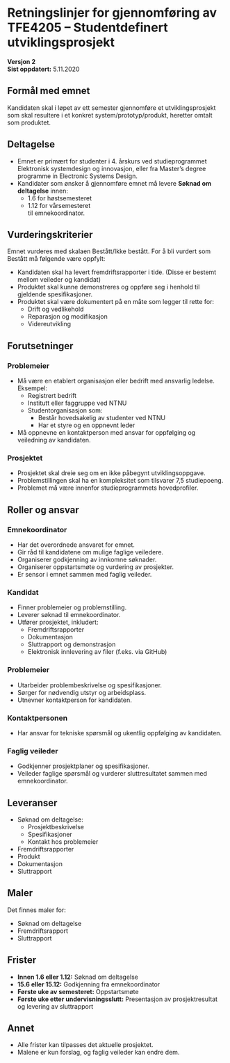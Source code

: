 # Retningslinjer for gjennomføring av TFE4205 – Studentdefinert utviklingsprosjekt

**Versjon 2**  
**Sist oppdatert:** 5.11.2020

## Formål med emnet

Kandidaten skal i løpet av ett semester gjennomføre et utviklingsprosjekt som skal resultere i et konkret system/prototyp/produkt, heretter omtalt som produktet.

## Deltagelse

- Emnet er primært for studenter i 4. årskurs ved studieprogrammet Elektronisk systemdesign og innovasjon, eller fra Master’s degree programme in Electronic Systems Design.
- Kandidater som ønsker å gjennomføre emnet må levere **Søknad om deltagelse** innen:
  - 1.6 for høstsemesteret
  - 1.12 for vårsemesteret  
    til emnekoordinator.

## Vurderingskriterier

Emnet vurderes med skalaen Bestått/Ikke bestått. For å bli vurdert som Bestått må følgende være oppfylt:

- Kandidaten skal ha levert fremdriftsrapporter i tide. (Disse er bestemt mellom veileder og kandidat)
- Produktet skal kunne demonstreres og oppføre seg i henhold til gjeldende spesifikasjoner.
- Produktet skal være dokumentert på en måte som legger til rette for:
  - Drift og vedlikehold
  - Reparasjon og modifikasjon
  - Videreutvikling

## Forutsetninger

### Problemeier

- Må være en etablert organisasjon eller bedrift med ansvarlig ledelse. Eksempel:
  - Registrert bedrift
  - Institutt eller faggruppe ved NTNU
  - Studentorganisasjon som:
    - Består hovedsakelig av studenter ved NTNU
    - Har et styre og en oppnevnt leder
- Må oppnevne en kontaktperson med ansvar for oppfølging og veiledning av kandidaten.

### Prosjektet

- Prosjektet skal dreie seg om en ikke påbegynt utviklingsoppgave.
- Problemstillingen skal ha en kompleksitet som tilsvarer 7,5 studiepoeng.
- Problemet må være innenfor studieprogrammets hovedprofiler.

## Roller og ansvar

### Emnekoordinator

- Har det overordnede ansvaret for emnet.
- Gir råd til kandidatene om mulige faglige veiledere.
- Organiserer godkjenning av innkomne søknader.
- Organiserer oppstartsmøte og vurdering av prosjekter.
- Er sensor i emnet sammen med faglig veileder.

### Kandidat

- Finner problemeier og problemstilling.
- Leverer søknad til emnekoordinator.
- Utfører prosjektet, inkludert:
  - Fremdriftsrapporter
  - Dokumentasjon
  - Sluttrapport og demonstrasjon
  - Elektronisk innlevering av filer (f.eks. via GitHub)

### Problemeier

- Utarbeider problembeskrivelse og spesifikasjoner.
- Sørger for nødvendig utstyr og arbeidsplass.
- Utnevner kontaktperson for kandidaten.

### Kontaktpersonen

- Har ansvar for tekniske spørsmål og ukentlig oppfølging av kandidaten.

### Faglig veileder

- Godkjenner prosjektplaner og spesifikasjoner.
- Veileder faglige spørsmål og vurderer sluttresultatet sammen med emnekoordinator.

## Leveranser

- Søknad om deltagelse:
  - Prosjektbeskrivelse
  - Spesifikasjoner
  - Kontakt hos problemeier
- Fremdriftsrapporter
- Produkt
- Dokumentasjon
- Sluttrapport

## Maler

Det finnes maler for:

- Søknad om deltagelse
- Fremdriftsrapport
- Sluttrapport

## Frister

- **Innen 1.6 eller 1.12:** Søknad om deltagelse
- **15.6 eller 15.12:** Godkjenning fra emnekoordinator
- **Første uke av semesteret:** Oppstartsmøte
- **Første uke etter undervisningsslutt:** Presentasjon av prosjektresultat og levering av sluttrapport

## Annet

- Alle frister kan tilpasses det aktuelle prosjektet.
- Malene er kun forslag, og faglig veileder kan endre dem.

